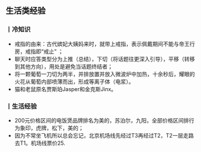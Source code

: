 ## 生活类经验



### 丨冷知识

-  戒指的由来：古代嫔妃大姨妈来时，就带上戒指，表示佩戴期间不能与帝王行房，戒指即“戒止” ；
- 聊天时应答类型分为上推（总结），下切（将话题往更深入引导），平移（转移到其他方向），用处是避免当话题终结者；
- 将一颗葡萄一刀切为两半，并排放置并放入微波炉中加热，十余秒后，耀眼的火花从葡萄内部喷薄而出，形成等离子体（电浆）。
- 猫和老鼠原名贾斯珀Jasper和金克斯Jinx。



### 丨生活经验

- 200元价格区间的电饭煲品牌排名为美的，苏泊尔，九阳，全部价格区间排行为象印，虎牌，松下，美的；
- 因为不常坐飞机所以总会忘记，北京机场线先经过T3再经过T2，T2一层走路去T1。机场线票价25.

